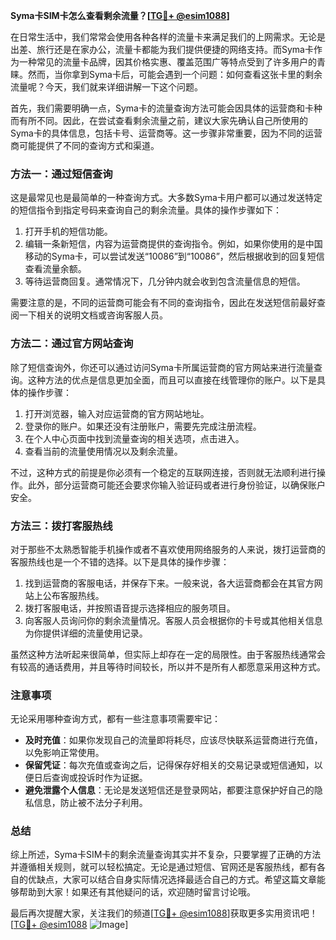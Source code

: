 **Syma卡SIM卡怎么查看剩余流量？[[TG💪+ @esim1088](https://t.me/s/esim1088)]**

在日常生活中，我们常常会使用各种各样的流量卡来满足我们的上网需求。无论是出差、旅行还是在家办公，流量卡都能为我们提供便捷的网络支持。而Syma卡作为一种常见的流量卡品牌，因其价格实惠、覆盖范围广等特点受到了许多用户的青睐。然而，当你拿到Syma卡后，可能会遇到一个问题：如何查看这张卡里的剩余流量呢？今天，我们就来详细讲解一下这个问题。

首先，我们需要明确一点，Syma卡的流量查询方法可能会因具体的运营商和卡种而有所不同。因此，在尝试查看剩余流量之前，建议大家先确认自己所使用的Syma卡的具体信息，包括卡号、运营商等。这一步骤非常重要，因为不同的运营商可能提供了不同的查询方式和渠道。

### 方法一：通过短信查询

这是最常见也是最简单的一种查询方式。大多数Syma卡用户都可以通过发送特定的短信指令到指定号码来查询自己的剩余流量。具体的操作步骤如下：

1. 打开手机的短信功能。
2. 编辑一条新短信，内容为运营商提供的查询指令。例如，如果你使用的是中国移动的Syma卡，可以尝试发送“10086”到“10086”，然后根据收到的回复短信查看流量余额。
3. 等待运营商回复。通常情况下，几分钟内就会收到包含流量信息的短信。

需要注意的是，不同的运营商可能会有不同的查询指令，因此在发送短信前最好查阅一下相关的说明文档或咨询客服人员。

### 方法二：通过官方网站查询

除了短信查询外，你还可以通过访问Syma卡所属运营商的官方网站来进行流量查询。这种方法的优点是信息更加全面，而且可以直接在线管理你的账户。以下是具体的操作步骤：

1. 打开浏览器，输入对应运营商的官方网站地址。
2. 登录你的账户。如果还没有注册账户，需要先完成注册流程。
3. 在个人中心页面中找到流量查询的相关选项，点击进入。
4. 查看当前的流量使用情况以及剩余流量。

不过，这种方式的前提是你必须有一个稳定的互联网连接，否则就无法顺利进行操作。此外，部分运营商可能还会要求你输入验证码或者进行身份验证，以确保账户安全。

### 方法三：拨打客服热线

对于那些不太熟悉智能手机操作或者不喜欢使用网络服务的人来说，拨打运营商的客服热线也是一个不错的选择。以下是具体的操作步骤：

1. 找到运营商的客服电话，并保存下来。一般来说，各大运营商都会在其官方网站上公布客服热线。
2. 拨打客服电话，并按照语音提示选择相应的服务项目。
3. 向客服人员询问你的剩余流量情况。客服人员会根据你的卡号或其他相关信息为你提供详细的流量使用记录。

虽然这种方法听起来很简单，但实际上却存在一定的局限性。由于客服热线通常会有较高的通话费用，并且等待时间较长，所以并不是所有人都愿意采用这种方式。

### 注意事项

无论采用哪种查询方式，都有一些注意事项需要牢记：

- **及时充值**：如果你发现自己的流量即将耗尽，应该尽快联系运营商进行充值，以免影响正常使用。
- **保留凭证**：每次充值或查询之后，记得保存好相关的交易记录或短信通知，以便日后查询或投诉时作为证据。
- **避免泄露个人信息**：无论是发送短信还是登录网站，都要注意保护好自己的隐私信息，防止被不法分子利用。

### 总结

综上所述，Syma卡SIM卡的剩余流量查询其实并不复杂，只要掌握了正确的方法并遵循相关规则，就可以轻松搞定。无论是通过短信、官网还是客服热线，都有各自的优缺点，大家可以结合自身实际情况选择最适合自己的方式。希望这篇文章能够帮助到大家！如果还有其他疑问的话，欢迎随时留言讨论哦。

最后再次提醒大家，关注我们的频道[[TG💪+ @esim1088](https://t.me/s/esim1088)]获取更多实用资讯吧！[[TG💪+ @esim1088](https://t.me/s/esim1088) ![Image](https://i.postimg.cc/4NQfJmqS/Snipaste-2025-05-13-00-14-12.png)]